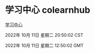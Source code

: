 # 学习中心 colearnhub
[学习中心](http://27.19.33.125:56308/colearnhub/)

2022年 10月 11日 星期二 20:50:02 CST

2022年 10月 11日 星期二 12:50:02 GMT

